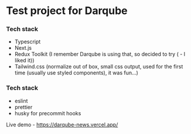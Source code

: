 # Test project for Darqube

### Tech stack

- Typescript
- Next.js
- Redux Toolkit (I remember Darqube is using that, so decided to try ( - I liked it))
- Tailwind.css (normalize out of box, small css output, used for the first time (usually use styled components), it was fun...)

### Tech stack

- eslint
- prettier
- husky for precommit hooks

Live demo - https://darqube-news.vercel.app/
